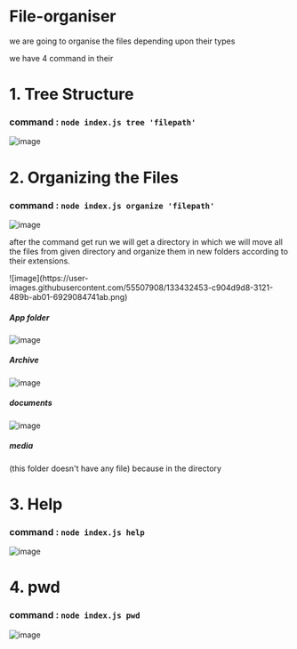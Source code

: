 # File-organiser
we are going to organise the files depending upon their types 


we have 4 command in their 


<h1>1. Tree Structure</h1> 
   
   <h3> command : <code>node index.js tree 'filepath'</code> </h3>
  
  ![image](https://user-images.githubusercontent.com/55507908/133430069-32fb2b1e-02d2-4a76-be5f-545a503c3c59.png)

<h1>2. Organizing the Files</h1>

  <h3> command : <code>node index.js organize 'filepath'</code></h3>
  
![image](https://user-images.githubusercontent.com/55507908/133430445-667e74e2-cdef-4e9d-ac0c-9f5e577700bf.png)


   <p> after the command get run we will get a directory in which we will move all the files from given directory and organize them in new folders according to their extensions.</p>
      ![image](https://user-images.githubusercontent.com/55507908/133432453-c904d9d8-3121-489b-ab01-6929084741ab.png)
   
<div>
   <h5> App folder </h5>
   
   ![image](https://user-images.githubusercontent.com/55507908/133432530-91c8982d-2281-44e3-9e95-b361ca3b390e.png)
   <h5> Archive </h5>
   
   ![image](https://user-images.githubusercontent.com/55507908/133432566-0997364c-6eee-4de1-b209-77024f39b324.png)
   
   <h5> documents </h5>
   
   ![image](https://user-images.githubusercontent.com/55507908/133432651-28385973-475a-4d22-9605-4bfe493a8b8d.png)
   
   <h5> media </h5>
   <p> (this folder doesn't have any file) 
   because in the directory </p>
   
</div>

<h1>3. Help</h1>
    <h3> command : <code>node index.js help</code></h3>
  
       
![image](https://user-images.githubusercontent.com/55507908/133430592-ca6ef300-cb01-4caf-9b1c-a77472e5caf2.png)

<h1>4. pwd</h1>

   <h3> command : <code>node index.js pwd </code></h3>
 
![image](https://user-images.githubusercontent.com/55507908/133430523-3c3212f8-4637-4f0e-b44b-55c58a5f6a3c.png)




  
